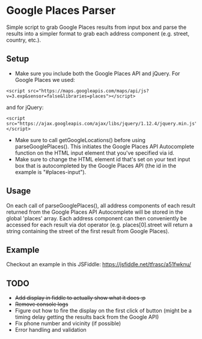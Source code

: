 # Google Places Parser
Simple script to grab Google Places results from input box and parse the results into a simpler format to grab each address component (e.g. street, country, etc.).

## Setup
- Make sure you include both the Google Places API and jQuery. For Google Places we used:
```
<script src="https://maps.googleapis.com/maps/api/js?v=3.exp&sensor=false&libraries=places"></script>
```
and for jQuery:
```
<script src="https://ajax.googleapis.com/ajax/libs/jquery/1.12.4/jquery.min.js"></script>
 ```
- Make sure to call getGoogleLocations() before using parseGooglePlaces(). This initiates the Google Places API Autocomplete function on the HTML input element that you've specified via id.
- Make sure to change the HTML element id that's set on your text input box that is autocompleted by the Google Places API (the id in the example is "#places-input").

## Usage
On each call of parseGooglePlaces(), all address components of each result returned from the Google Places API Autocomplete will be stored in the global 'places' array. Each address component can then conveniently be accessed for each result via dot operator (e.g. places[0].street will return a string containing the street of the first result from Google Places).

## Example
Checkout an example in this JSFiddle:
https://jsfiddle.net/tfrasc/a51fwknu/

## TODO
- ~~Add display in fiddle to actually show what it does :p~~
- ~~Remove console logs~~
- Figure out how to fire the display on the first click of button (might be a timing delay getting the results back from the Google API)
- Fix phone number and vicinity (if possible)
- Error handling and validation
